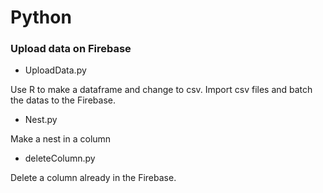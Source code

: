 # Python

### Upload data on Firebase
* UploadData.py

Use R to make a dataframe and change to csv. Import csv files and batch the datas to the Firebase.

* Nest.py

Make a nest in a column

* deleteColumn.py

Delete a column already in the Firebase.
